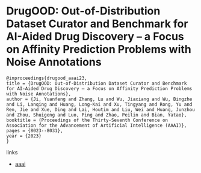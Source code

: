 # DrugOOD: Out-of-Distribution Dataset Curator and Benchmark for AI-Aided Drug Discovery – a Focus on Affinity Prediction Problems with Noise Annotations

```
@inproceedings{drugood_aaai23,
title = {DrugOOD: Out-of-Distribution Dataset Curator and Benchmark for AI-Aided Drug Discovery – a Focus on Affinity Prediction Problems with Noise Annotations},
author = {Ji, Yuanfeng and Zhang, Lu and Wu, Jiaxiang and Wu, Bingzhe and Li, Lanqing and Huang, Long-Kai and Xu, Tingyang and Rong, Yu and Ren, Jie and Xue, Ding and Lai, Houtim and Liu, Wei and Huang, Junzhou and Zhou, Shuigeng and Luo, Ping and Zhao, Peilin and Bian, Yatao},
booktitle = {Proceedings of the Thirty-Seventh Conference on Association for the Advancement of Artificial Intelligence (AAAI)},
pages = {8023--8031},
year = {2023}
}
```

links
- [aaai](https://ojs.aaai.org/index.php/AAAI/article/view/25970)
